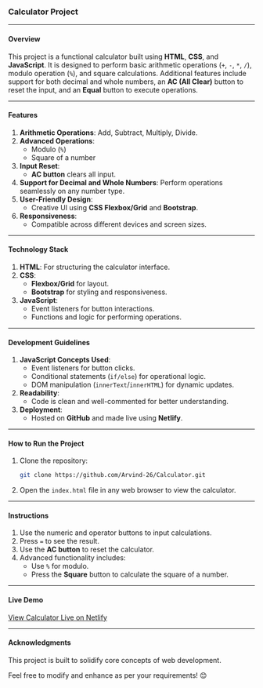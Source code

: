 ### Calculator Project

---

#### **Overview**
This project is a functional calculator built using **HTML**, **CSS**, and **JavaScript**. It is designed to perform basic arithmetic operations (`+`, `-`, `*`, `/`), modulo operation (`%`), and square calculations. Additional features include support for both decimal and whole numbers, an **AC (All Clear)** button to reset the input, and an **Equal** button to execute operations.

---

#### **Features**
1. **Arithmetic Operations**: Add, Subtract, Multiply, Divide.
2. **Advanced Operations**:  
   - Modulo (`%`)  
   - Square of a number
3. **Input Reset**:  
   - **AC button** clears all input.
4. **Support for Decimal and Whole Numbers**: Perform operations seamlessly on any number type.
5. **User-Friendly Design**:  
   - Creative UI using **CSS Flexbox/Grid** and **Bootstrap**.
6. **Responsiveness**:  
   - Compatible across different devices and screen sizes.

---

#### **Technology Stack**
1. **HTML**: For structuring the calculator interface.
2. **CSS**:  
   - **Flexbox/Grid** for layout.  
   - **Bootstrap** for styling and responsiveness.
3. **JavaScript**:  
   - Event listeners for button interactions.  
   - Functions and logic for performing operations.

---

#### **Development Guidelines**
1. **JavaScript Concepts Used**:  
   - Event listeners for button clicks.  
   - Conditional statements (`if/else`) for operational logic.  
   - DOM manipulation (`innerText`/`innerHTML`) for dynamic updates.
2. **Readability**:  
   - Code is clean and well-commented for better understanding.
3. **Deployment**:  
   - Hosted on **GitHub** and made live using **Netlify**.

---

#### **How to Run the Project**
1. Clone the repository:
   ```bash
   git clone https://github.com/Arvind-26/Calculator.git
   ```
2. Open the `index.html` file in any web browser to view the calculator.

---

#### **Instructions**
1. Use the numeric and operator buttons to input calculations.
2. Press `=` to see the result.
3. Use the **AC button** to reset the calculator.
4. Advanced functionality includes:
   - Use `%` for modulo.
   - Press the **Square** button to calculate the square of a number.

---

#### **Live Demo**
[View Calculator Live on Netlify](https://calc-a.netlify.app/)

---

#### **Acknowledgments**
This project is built to solidify core concepts of web development.

Feel free to modify and enhance as per your requirements! 😊
